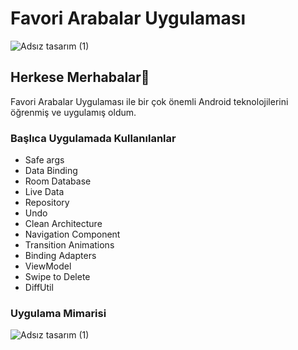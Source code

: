 # Favori Arabalar Uygulaması

![Adsız tasarım (1)](https://user-images.githubusercontent.com/49096704/119688665-d8ddae80-be50-11eb-8f6c-281d684ef167.gif)

## Herkese Merhabalar👋

Favori Arabalar Uygulaması ile bir çok önemli Android teknolojilerini öğrenmiş ve uygulamış oldum.</br>
### Başlıca Uygulamada Kullanılanlar

- Safe args
- Data Binding
- Room Database
- Live Data
- Repository
- Undo
- Clean Architecture
- Navigation Component
- Transition Animations
- Binding Adapters
- ViewModel
- Swipe to Delete
- DiffUtil


### Uygulama Mimarisi
![Adsız tasarım (1)](https://developer.android.com/topic/libraries/architecture/images/final-architecture.png)
